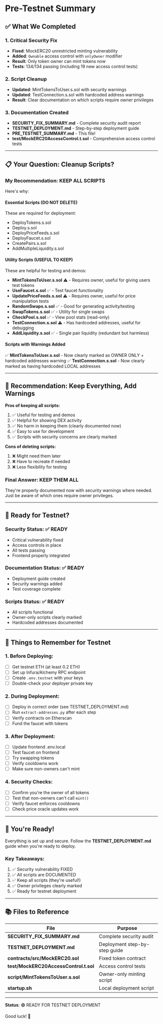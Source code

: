 # Pre-Testnet Summary

## ✅ What We Completed

### 1. Critical Security Fix
- **Fixed**: MockERC20 unrestricted minting vulnerability
- **Added**: `Ownable` access control with `onlyOwner` modifier
- **Result**: Only token owner can mint tokens now
- **Tests**: 134/134 passing (including 19 new access control tests)

### 2. Script Cleanup
- **Updated**: MintTokensToUser.s.sol with security warnings
- **Updated**: TestConnection.s.sol with hardcoded address warnings
- **Result**: Clear documentation on which scripts require owner privileges

### 3. Documentation Created
- **SECURITY_FIX_SUMMARY.md** - Complete security audit report
- **TESTNET_DEPLOYMENT.md** - Step-by-step deployment guide
- **PRE_TESTNET_SUMMARY.md** - This file!
- **test/MockERC20AccessControl.t.sol** - Comprehensive access control tests

---

## 📋 Your Question: Cleanup Scripts?

### My Recommendation: **KEEP ALL SCRIPTS**

Here's why:

#### Essential Scripts (DO NOT DELETE)
These are required for deployment:
- DeployTokens.s.sol
- Deploy.s.sol
- DeployPriceFeeds.s.sol
- DeployFaucet.s.sol
- CreatePairs.s.sol
- AddMultipleLiquidity.s.sol

#### Utility Scripts (USEFUL TO KEEP)
These are helpful for testing and demos:
- **MintTokensToUser.s.sol** ⚠️ - Requires owner, useful for giving users test tokens
- **UseFaucet.s.sol** ✅ - Test faucet functionality
- **UpdatePriceFeeds.s.sol** ⚠️ - Requires owner, useful for price manipulation tests
- **RandomSwaps.s.sol** ✅ - Good for generating activity/testing
- **SwapTokens.s.sol** ✅ - Utility for single swaps
- **CheckPool.s.sol** ✅ - View pool stats (read-only)
- **TestConnection.s.sol** ⚠️ - Has hardcoded addresses, useful for debugging
- **AddLiquidity.s.sol** ✅ - Single pair liquidity (redundant but harmless)

#### Scripts with Warnings Added
✅ **MintTokensToUser.s.sol** - Now clearly marked as OWNER ONLY + hardcoded addresses warning
✅ **TestConnection.s.sol** - Now clearly marked as having hardcoded LOCAL addresses

---

## 🎯 Recommendation: Keep Everything, Add Warnings

**Pros of keeping all scripts:**
1. ✅ Useful for testing and demos
2. ✅ Helpful for showing DEX activity
3. ✅ No harm in keeping them (clearly documented now)
4. ✅ Easy to use for development
5. ✅ Scripts with security concerns are clearly marked

**Cons of deleting scripts:**
1. ❌ Might need them later
2. ❌ Have to recreate if needed
3. ❌ Less flexibility for testing

### Final Answer: **KEEP THEM ALL**
They're properly documented now with security warnings where needed. Just be aware of which ones require owner privileges.

---

## 🚀 Ready for Testnet?

### Security Status: ✅ READY
- Critical vulnerability fixed
- Access controls in place
- All tests passing
- Frontend properly integrated

### Documentation Status: ✅ READY
- Deployment guide created
- Security warnings added
- Test coverage complete

### Scripts Status: ✅ READY
- All scripts functional
- Owner-only scripts clearly marked
- Hardcoded addresses documented

---

## 📝 Things to Remember for Testnet

### 1. Before Deploying:
- [ ] Get testnet ETH (at least 0.2 ETH)
- [ ] Set up Infura/Alchemy RPC endpoint
- [ ] Create `.env.testnet` with your keys
- [ ] Double-check your deployer private key

### 2. During Deployment:
- [ ] Deploy in correct order (see TESTNET_DEPLOYMENT.md)
- [ ] Run `extract-addresses.py` after each step
- [ ] Verify contracts on Etherscan
- [ ] Fund the faucet with tokens

### 3. After Deployment:
- [ ] Update frontend .env.local
- [ ] Test faucet on frontend
- [ ] Try swapping tokens
- [ ] Verify cooldowns work
- [ ] Make sure non-owners can't mint

### 4. Security Checks:
- [ ] Confirm you're the owner of all tokens
- [ ] Test that non-owners can't call `mint()`
- [ ] Verify faucet enforces cooldowns
- [ ] Check price oracle updates work

---

## 🎉 You're Ready!

Everything is set up and secure. Follow the **TESTNET_DEPLOYMENT.md** guide when you're ready to deploy.

### Key Takeaways:
1. ✅ Security vulnerability FIXED
2. ✅ All scripts are DOCUMENTED
3. ✅ Keep all scripts (they're useful!)
4. ✅ Owner privileges clearly marked
5. ✅ Ready for testnet deployment

---

## 📚 Files to Reference

| File | Purpose |
|------|---------|
| **SECURITY_FIX_SUMMARY.md** | Complete security audit |
| **TESTNET_DEPLOYMENT.md** | Deployment step-by-step guide |
| **contracts/src/MockERC20.sol** | Fixed token contract |
| **test/MockERC20AccessControl.t.sol** | Access control tests |
| **script/MintTokensToUser.s.sol** | Owner-only minting script |
| **startup.sh** | Local deployment script |

---

**Status**: 🟢 READY FOR TESTNET DEPLOYMENT

Good luck! 🚀
